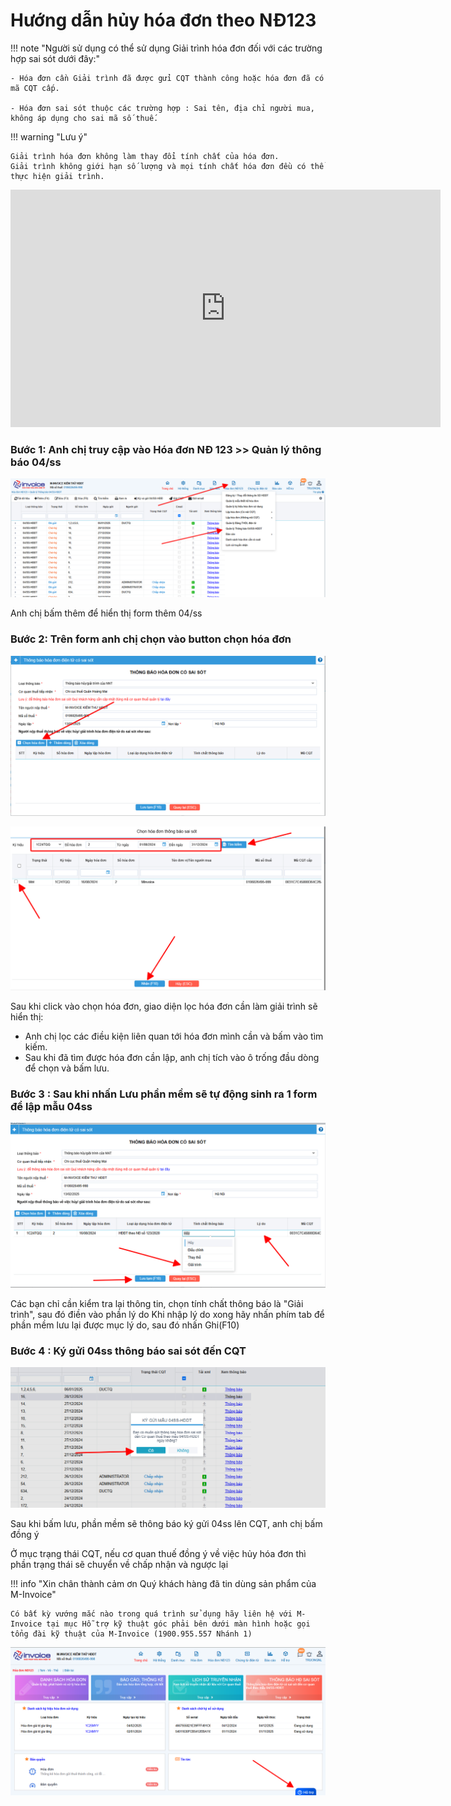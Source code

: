 # **Hướng dẫn hủy hóa đơn theo NĐ123**

!!! note "Người sử dụng có thể sử dụng Giải trình hóa đơn đối với các trường hợp sai sót dưới đây:"

    - Hóa đơn cần Giải trình đã được gửi CQT thành công hoặc hóa đơn đã có mã CQT cấp.

    - Hóa đơn sai sót thuộc các trường hợp : Sai tên, địa chỉ người mua, không áp dụng cho sai mã số thuế.

!!! warning "Lưu ý"

    Giải trình hóa đơn không làm thay đổi tính chất của hóa đơn.
    Giải trình không giới hạn số lượng và mọi tính chất hóa đơn đều có thể thực hiện giải trình.

<iframe style="width: 43rem; height: 380px"
    src="https://www.youtube.com/embed/THGtf-CWDAM" 
    frameborder="0" allowfullscreen>
</iframe>

### Bước 1: Anh chị truy cập vào Hóa đơn NĐ 123 >> Quản lý thông báo 04/ss

[![Hình 1]][Hình 1]

[Hình 1]: ../../assets/images/invoice1/1.0_04ss_1.png

Anh chị bấm thêm để hiển thị form thêm 04/ss

### Bước 2: Trên form anh chị chọn vào button chọn hóa đơn

[![Hình 2]][Hình 2]

[Hình 2]: ../../assets/images/invoice1/1.0_04ss_2.png

[![Hình 3]][Hình 3]

[Hình 3]: ../../assets/images/invoice1/1.0_04ss_3.png

Sau khi click vào chọn hóa đơn, giao diện lọc hóa đơn cần làm giải trình sẽ hiển thị:

- Anh chị lọc các điều kiện liên quan tới hóa đơn mình cần và bấm vào tìm kiếm.
- Sau khi đã tìm được hóa đơn cần lập, anh chị tích vào ô trống đầu dòng để chọn và bấm lưu.

### Bước 3 : Sau khi nhấn Lưu phần mềm sẽ tự động sinh ra 1 form để lập mẫu 04ss

[![Hình 4]][Hình 4]

[Hình 4]: ../../assets/images/invoice1/1.0_04ss_4.png

Các bạn chỉ cần kiểm tra lại thông tin, chọn tính chất thông báo là "Giải trình", sau đó điền vào phần lý do
Khi nhập lý do xong hãy nhấn phím tab để phần mềm lưu lại được mục lý do, sau đó nhấn Ghi(F10)

### Bước 4 : Ký gửi 04ss thông báo sai sót đến CQT

[![Hình 5]][Hình 5]

[Hình 5]: ../../assets/images/invoice1/1.0_04ss_5.png

Sau khi bấm lưu, phần mềm sẽ thông báo ký gửi 04ss lên CQT, anh chị bấm đồng ý

Ở mục trạng thái CQT, nếu cơ quan thuế đồng ý về việc hủy hóa đơn thì phần trạng thái sẽ chuyển về chấp nhận và ngược lại

!!! info "Xin chân thành cảm ơn Quý khách hàng đã tin dùng sản phẩm của M-Invoice"

    Có bất kỳ vướng mắc nào trong quá trình sử dụng hãy liên hệ với M-Invoice tại mục Hỗ trợ kỹ thuật góc phải bên dưới màn hình hoặc gọi tổng đài kỹ thuật của M-Invoice (1900.955.557 Nhánh 1)

![Hình 5](../../assets/images/invoice1/1.0_suaTienBangTay_5.png)
